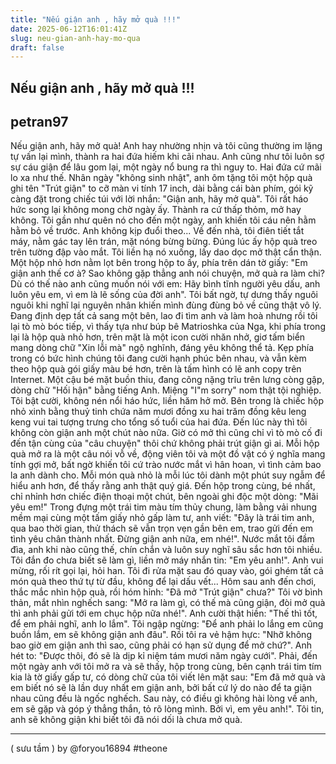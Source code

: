 ```yaml
---
title: "Nếu giận anh , hãy mở quà !!!"
date: 2025-06-12T16:01:41Z
slug: neu-gian-anh-hay-mo-qua
draft: false
---
```


## Nếu giận anh , hãy mở quà !!!

## petran97

Nếu giận anh, hãy mở quà!
Anh hay nhường nhịn và tôi cũng thường im lặng tự vấn lại mình, thành ra hai đứa hiếm khi cãi nhau. Anh cũng như tôi luôn sợ sự cáu giận để lâu gom lại, một ngày nổ bung ra thì nguy to. Hai đứa cứ mãi lo xa như thế.
Nhân ngày "không sinh nhật", anh ôm tặng tôi một hộp quà ghi tên "Trút giận" to cỡ màn vi tính 17 inch, dài bằng cái bàn phím, gói kỹ càng đặt trong chiếc túi với lời nhắn: "Giận anh, hãy mở quà". Tôi rất háo hức song lại không mong chờ ngày ấy. Thành ra cứ thấp thỏm, mở hay không.
Tôi gần như quên nó cho đến một ngày, anh khiến tôi cáu nên hằm hằm bỏ về trước. Anh không kịp đuổi theo... Về đến nhà, tôi điên tiết tắt máy, nằm gác tay lên trán, mặt nóng bừng bừng. Đúng lúc ấy hộp quà treo trên tường đập vào mắt. Tôi liền hạ nó xuống, lấy dao dọc mở thật cẩn thận.
Một hộp nhỏ hơn nằm lọt bên trong hộp to ấy, phía trên dán tờ giấy: "Em giận anh thế cơ à? Sao không gặp thẳng anh nói chuyện, mở quà ra làm chi? Dù có thế nào anh cũng muốn nói với em: Hãy bình tĩnh người yêu dấu, anh luôn yêu em, vì em là lẽ sống của đời anh".
Tôi bất ngờ, tự dưng thấy nguôi nguôi khi nghĩ lại nguyên nhân khiến mình đùng đùng bỏ về cũng thật vô lý. Đang định dẹp tất cả sang một bên, lao đi tìm anh và làm hoà nhưng rồi tôi lại tò mò bóc tiếp, vì thấy tựa như búp bê Matrioshka của Nga, khi phía trong lại là hộp quà nhỏ hơn, trên mặt là một icon cười nhăn nhở, giơ tấm biển mang dòng chữ "Xin lỗi mà" ngộ nghĩnh, đáng yêu không thể tả. Kẹp phía trong có bức hình chúng tôi đang cười hạnh phúc bên nhau, và vẫn kèm theo hộp quà gói giấy màu bé hơn, trên là tấm hình có lẽ anh copy trên Internet. Một cậu bé mặt buồn thiu, đang cõng nặng trĩu trên lưng còng gập, dòng chữ "Hối hận" bằng tiếng Anh. Miệng "I"m sorry" nom thật tội nghiệp.
Tôi bật cười, không nén nổi háo hức, liền hăm hở mở. Bên trong là chiếc hộp nhỏ xinh bằng thuỷ tinh chứa năm mươi đồng xu hai trăm đồng kêu leng keng vui tai tượng trưng cho tổng số tuổi của hai đứa. Đến lúc này thì tôi không còn giận anh một chút nào nữa. Giờ có mở thì cũng chỉ vì tò mò cố đi đến tận cùng của "câu chuyện" thôi chứ không phải trút giận gì ai.
Mỗi hộp quà mở ra là một câu nói vỗ về, động viên tôi và một đồ vật có ý nghĩa mang tính gợi mở, bất ngờ khiến tôi cứ trào nước mắt vì hân hoan, vì tình cảm bao la anh dành cho. Mỗi món quà nhỏ là mỗi lúc tôi dành một phút suy ngẫm để hiểu anh hơn, để thấy rằng anh thật quý giá.
Đến hộp trong cùng, bé nhất, chỉ nhỉnh hơn chiếc điện thoại một chút, bên ngoài ghi độc một dòng: "Mãi yêu em!" Trong đựng một trái tim màu tím thủy chung, làm bằng vải nhung mềm mại cùng một tấm giấy nhỏ gấp làm tư, anh viết: "Đây là trái tim anh, qua bao thời gian, thử thách sẽ vẫn trọn vẹn gần bên em, trao gửi đến em tình yêu chân thành nhất. Đừng giận anh nữa, em nhé!".
Nước mắt tôi đầm đìa, anh khi nào cũng thế, chín chắn và luôn suy nghĩ sâu sắc hơn tôi nhiều. Tôi đắn đo chưa biết sẽ làm gì, liền mở máy nhắn tin: "Em yêu anh!". Anh vui mừng, rối rít gọi lại, hỏi han. Tôi đi rửa mặt sau đó quay vào, gói ghém tất cả món quà theo thứ tự từ đầu, không để lại dấu vết...
Hôm sau anh đến chơi, thắc mắc nhìn hộp quà, rồi hóm hỉnh: "Đã mở "Trút giận" chưa?" Tôi vờ bình thản, mắt nhìn nghếch sang: "Mở ra làm gì, có thế mà cũng giận, đòi mở quà thì anh phải gửi tới em chục hộp nữa nhé!". Anh cười thật hiền: "Thế thì tốt, để em phải nghĩ, anh lo lắm". Tôi ngập ngừng: "Để anh phải lo lắng em cũng buồn lắm, em sẽ không giận anh đâu". Rồi tôi ra vẻ hậm hực: "Nhỡ không bao giờ em giận anh thì sao, cũng phải có hạn sử dụng để mở chứ?". Anh hét to: "Được thôi, đó sẽ là dịp kỉ niệm tám mươi năm ngày cưới".
Phải, đến một ngày anh với tôi mở ra và sẽ thấy, hộp trong cùng, bên cạnh trái tim tím kia là tờ giấy gấp tư, có dòng chữ của tôi viết lên mặt sau: "Em đã mở quà và em biết nó sẽ là lần duy nhất em giận anh, bởi bất cứ lý do nào để ta giận nhau cũng đều là ngốc nghếch. Sau này, có điều gì không hài lòng về anh, em sẽ gặp và góp ý thẳng thắn, tỏ rõ lòng mình. Bởi vì, em yêu anh!".
Tôi tin, anh sẽ không giận khi biết tôi đã nói dối là chưa mở quà.
* * *
( sưu tầm ) by @foryou16894 #theone